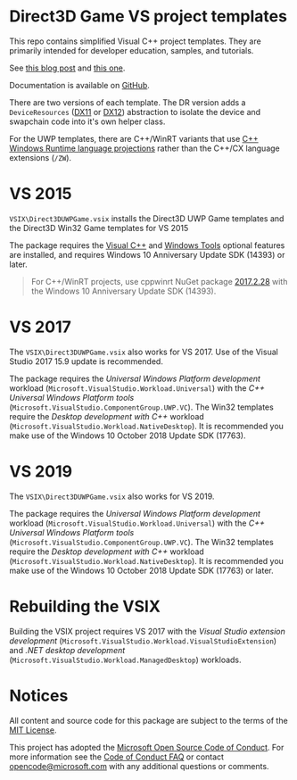 # Direct3D Game VS project templates
This repo contains simplified Visual C++ project templates. They are primarily intended for developer education, samples, and tutorials.

See [this blog post](https://walbourn.github.io/direct3d-win32-game-visual-studio-template/) and [this one](https://walbourn.github.io/direct3d-game-visual-studio-templates-redux/).

Documentation is available on [GitHub](https://github.com/walbourn/directx-vs-templates/wiki).

There are two versions of each template. The DR version adds a ``DeviceResources`` ([DX11](https://github.com/Microsoft/DirectXTK/wiki/DeviceResources) or [DX12](https://github.com/Microsoft/DirectXTK12/wiki/DeviceResources)) abstraction to isolate the device and swapchain code into it's own helper class.

For the UWP templates, there are C++/WinRT variants that use [C++ Windows Runtime language projections](https://docs.microsoft.com/en-us/windows/uwp/cpp-and-winrt-apis/) rather than the C++/CX language extensions (``/ZW``).

# VS 2015
``VSIX\Direct3DUWPGame.vsix`` installs the Direct3D UWP Game templates and the Direct3D Win32 Game templates for VS 2015

The package requires the [Visual C++](https://devblogs.microsoft.com/cppblog/setup-changes-in-visual-studio-2015-affecting-c-developers/) and [Windows Tools](https://devblogs.microsoft.com/cppblog/developing-for-windows-10-with-visual-c-2015/) optional features are installed, and requires Windows 10 Anniversary Update SDK (14393) or later.

> For C++/WinRT projects, use cppwinrt NuGet package [2017.2.28](https://www.nuget.org/packages/cppwinrt/2017.2.28.4) with the Windows 10 Anniversary Update SDK (14393).

# VS 2017
The ``VSIX\Direct3DUWPGame.vsix`` also works for VS 2017. Use of the Visual Studio 2017 15.9 update is recommended.

The package requires the *Universal Windows Platform development* workload (``Microsoft.VisualStudio.Workload.Universal``) with the *C++ Universal Windows Platform tools* (``Microsoft.VisualStudio.ComponentGroup.UWP.VC``). The Win32 templates require the *Desktop development with C++* workload (``Microsoft.VisualStudio.Workload.NativeDesktop``). It is recommended you make use of the Windows 10 October 2018 Update SDK (17763).

# VS 2019
The ``VSIX\Direct3DUWPGame.vsix`` also works for VS 2019.

The package requires the *Universal Windows Platform development* workload (``Microsoft.VisualStudio.Workload.Universal``) with the *C++ Universal Windows Platform tools* (``Microsoft.VisualStudio.ComponentGroup.UWP.VC``). The Win32 templates require the *Desktop development with C++* workload (``Microsoft.VisualStudio.Workload.NativeDesktop``). It is recommended you make use of the Windows 10 October 2018 Update SDK (17763) or later.

# Rebuilding the VSIX
Building the VSIX project requires VS 2017 with the *Visual Studio extension development* (``Microsoft.VisualStudio.Workload.VisualStudioExtension``) and *.NET desktop development* (``Microsoft.VisualStudio.Workload.ManagedDesktop``) workloads.

# Notices
All content and source code for this package are subject to the terms of the [MIT License](http://opensource.org/licenses/MIT).

This project has adopted the [Microsoft Open Source Code of Conduct](https://opensource.microsoft.com/codeofconduct/). For more information see the [Code of Conduct FAQ](https://opensource.microsoft.com/codeofconduct/faq/) or contact [opencode@microsoft.com](mailto:opencode@microsoft.com) with any additional questions or comments.
